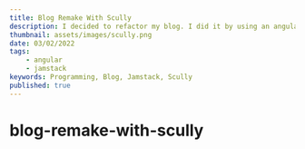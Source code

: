 ```yaml
---
title: Blog Remake With Scully
description: I decided to refactor my blog. I did it by using an angular based jamstack framework - Scully
thumbnail: assets/images/scully.png
date: 03/02/2022
tags:
    - angular
    - jamstack
keywords: Programming, Blog, Jamstack, Scully
published: true
---
```


# blog-remake-with-scully
